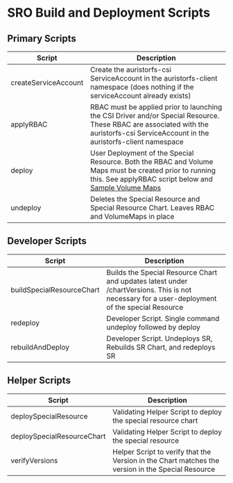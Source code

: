 #  SRO Build and Deployment Scripts

## Primary Scripts

| Script | Description |
|---|---
| createServiceAccount | Create the auristorfs-csi ServiceAccount in the auristorfs-client namespace (does nothing if the serviceAccount already exists)
|	applyRBAC	|	RBAC must be applied prior to launching the CSI Driver and/or Special Resource.  These RBAC are associated with the	auristorfs-csi ServiceAccount in the auristorfs-client namespace |
|	deploy	|	User Deployment of the  Special Resource.  Both the RBAC and Volume Maps must be created prior to running this. See applyRBAC script below and [Sample Volume Maps](../example/volumeMaps)	|
|	undeploy	|	Deletes the Special Resource and Special Resource Chart.  Leaves RBAC and VolumeMaps in place	|

## Developer Scripts
| Script | Description |
|---|---|
|	buildSpecialResourceChart	|	Builds the Special Resource Chart and updates latest under /chartVersions.  This is not necessary for a user-deployment of the special Resource	|
|	redeploy	|	Developer Script. Single command undeploy followed by deploy	|
|	rebuildAndDeploy	|	Developer Script.  Undeploys SR, Rebuilds SR Chart, and redeploys SR	|

## Helper Scripts
| Script | Description |
|---|---|
|	deploySpecialResource	|	Validating Helper Script to deploy the special resource chart	|
|	deploySpecialResourceChart	|	Validating Helper Script to deploy the special resource	|
|	verifyVersions	|	Helper Script to verify that the Version in the Chart matches the version in the Special Resource	|
